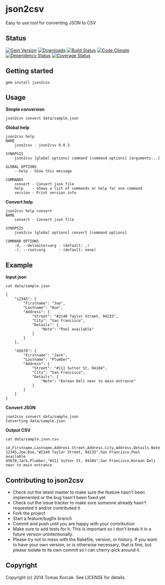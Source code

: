 # json2csv

Easy to use tool for converting JSON to CSV

## Status

[![Gem Version](https://badge.fury.io/rb/json2csv.svg)](http://badge.fury.io/rb/json2csv)
[![Downloads](http://img.shields.io/gem/dt/json2csv.svg)](http://rubygems.org/gems/json2csv)
[![Build Status](https://travis-ci.org/korczis/json2csv.svg)](https://travis-ci.org/korczis/json2csv)
[![Code Climate](https://codeclimate.com/github/korczis/json2csv/badges/gpa.svg)](https://codeclimate.com/github/korczis/json2csv)
[![Dependency Status](https://gemnasium.com/korczis/json2csv.svg)](https://gemnasium.com/korczis/json2csv)
[![Coverage Status](https://coveralls.io/repos/korczis/json2csv/badge.png)](https://coveralls.io/r/korczis/json2csv)

## Getting started 

```
gem install json2csv
```

## Usage

**Simple conversion**

```
json2csv convert data/sample.json

```

**Global help**

```
json2csv help
NAME
    json2csv - json2csv 0.0.3

SYNOPSIS
    json2csv [global options] command [command options] [arguments...]

GLOBAL OPTIONS
    --help - Show this message

COMMANDS
    convert - Convert json file
    help    - Shows a list of commands or help for one command
    version - Print version info
```

**Convert help**

```
json2csv help convert
NAME
    convert - Convert json file

SYNOPSIS
    json2csv [global options] convert [command options]

COMMAND OPTIONS
    -d, --delimiter=arg - (default: ,)
    -r, --root=arg      - (default: none)
```

## Example


**Input json**

```
cat data/sample.json

{
    "12345": {
        "Firstname": "Joe",
        "Lastname": "Doe",
        "Address": {
            "Street": "#2140 Taylor Street, 94133",
            "City": "San Francisco",
            "Details": {
                "Note": "Pool available"
            }
        }
    },

    "45678": {
        "Firstname": "Jack",
        "Lastname": "Plumber",
        "Address": {
            "Street": "#111 Sutter St, 94104",
            "City": "San Francisco",
            "Details": {
                "Note": "Korean Deli near to main entrance"
            }
        }
    }
}
```

**Convert JSON**

```
json2csv convert data/sample.json
Converting data/sample.json

```

**Output CSV**

```
cat data/sample.json.csv

id,Firstname,Lastname,Address.Street,Address.City,Address.Details.Note
12345,Joe,Doe,"#2140 Taylor Street, 94133",San Francisco,Pool available
45678,Jack,Plumber,"#111 Sutter St, 94104",San Francisco,Korean Deli near to main entrance

```

## Contributing to json2csv

- Check out the latest master to make sure the feature hasn't been implemented or the bug hasn't been fixed yet
- Check out the issue tracker to make sure someone already hasn't requested it and/or contributed it
- Fork the project
- Start a feature/bugfix branch
- Commit and push until you are happy with your contribution
- Make sure to add tests for it. This is important so I don't break it in a future version unintentionally.
- Please try not to mess with the Rakefile, version, or history. If you want to have your own version, or is otherwise necessary, that is fine, but please isolate to its own commit so I can cherry-pick around it.

## Copyright

Copyright (c) 2014 Tomas Korcak. See LICENSE for details.
